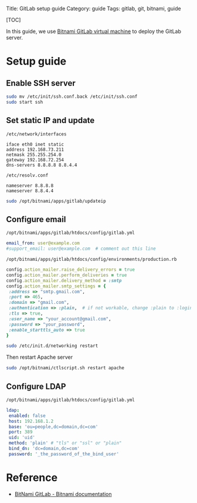 Title: GitLab setup guide
Category: guide
Tags: gitlab, git, bitnami, guide

[TOC]

In this guide, we use [Bitnami GitLab virtual machine](http://bitnami.com/stack/gitlab)
to deploy the GitLab server.

# Setup guide

## Enable SSH server

```sh
sudo mv /etc/init/ssh.conf.back /etc/init/ssh.conf
sudo start ssh
```

## Set static IP and update

`/etc/network/interfaces`

```
iface eth0 inet static
address 192.168.73.211
netmask 255.255.254.0
gateway 192.168.72.254
dns-servers 8.8.8.8 8.8.4.4
```

`/etc/resolv.conf`

```
nameserver 8.8.8.8
nameserver 8.8.4.4
```

```sh
sudo /opt/bitnami/apps/gitlab/updateip
```

## Configure email

`/opt/bitnami/apps/gitlab/htdocs/config/gitlab.yml`

```yml
email_from: user@example.com
#support_email: user@example.com  # comment out this line
```

`/opt/bitnami/apps/gitlab/htdocs/config/environments/production.rb`

```ruby
config.action_mailer.raise_delivery_errors = true
config.action_mailer.perform_deliveries = true
config.action_mailer.delivery_method = :smtp
config.action_mailer.smtp_settings = {
 :address => "smtp.gmail.com",
 :port => 465,
 :domain => "gmail.com",
 :authentication => :plain,  # if not workable, change :plain to :login
 :tls => true,
 :user_name => "your_account@gmail.com",
 :password => "your_password",
 :enable_starttls_auto => true
}
```

```sh
sudo /etc/init.d/networking restart
```

Then restart Apache server

```sh
sudo /opt/bitnami/ctlscript.sh restart apache
```

## Configure LDAP

`/opt/bitnami/apps/gitlab/htdocs/config/gitlab.yml`

```yml
ldap:
 enabled: false
 host: 192.168.1.2
 base: 'ou=people,dc=domain,dc=com'
 port: 389
 uid: 'uid'
 method: 'plain' # "tls" or "ssl" or "plain"
 bind_dn: 'dc=domain,dc=com'
 password: '_the_password_of_the_bind_user'
```

# Reference

- [BitNami GitLab - Bitnami documentation](http://wiki.bitnami.com/Applications/BitNami_GitLab)